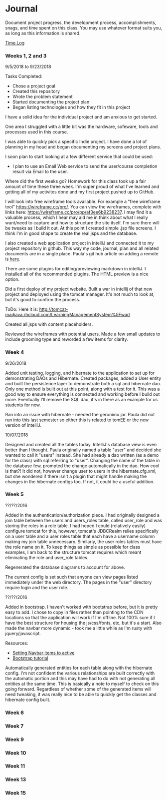 # Journal

Document project progress, the development process, accomplishments, snags, and time spent on this class. You may use whatever format suits you, as long as this information is shared. 

[Time Log](TimeLog.md)

### Weeks 1, 2 and 3

9/5/2018 to 9/23/2018

Tasks Completed:
 * Chose a project goal
 * Created this repository 
 * Wrote the problem statement
 * Started documenting the project plan
 * Began listing technologies and how they fit in this project
 
I have a solid idea for the individual project and am anxious to get started. 

One area I struggled with a little bit was the hardware, sofeware, tools and 
processes used in this course. 

I was able to quickly pick a specific Indie project. I have done a lot of 
planning in my head and began documenting my screens and project plans.

I soon plan to start looking at a few different service that could be used:

* I plan to use an Email Web service to send the user/course completion result via Email to the user.

Where did the first weeks go? Homework for this class took up a fair amount 
of time these three week. I'm super proud of what I've learned and getting 
all of my activites done and my first project pushed up to GitHub.
 
I will look into free wireframe tools available. For example a "free wireframe 
tool" https://wireframe.cc/pro/. You can view the wireframes, complete with 
links here: https://wireframe.cc/pro/pp/af3ee6b9238237. I may find it a 
valuable process, which I hear may aid me in think about what I really want/need 
to capture and how to structure the site itself. I'm sure there will be tweaks 
as I build it out. At this point I created simple .jsp file screens. I think 
I'm in good shape to create the real jsps and the database.  

I also created a web application project in intelliJ and connected it to my 
project repository in github. This way my code, journal, plan and all related 
documents are in a single place. Paula's git hub article on adding a 
remote is [here](https://help.github.com/articles/adding-a-remote/). 

There are some plugins for editing/previewing markdown in intelliJ. 
I installed all of the recommended plugins. The HTML preview is a nice option.

Did a first deploy of my project website. Built a war in intellij of that 
new project and deployed using the tomcat manager. It's not much to look 
at, but it's good to confirm the process. 

ToDo:
Here it is: http://tomcat-madjava.rhcloud.com/LearningManagementSystem%5Fwar/

Created all jsps with content placeholders.  

Reviewed the wireframes with potential users. Made a few small updates to include 
grooming type and reworded a few items for clarity.

### Week 4

9/26/2018  

Added unit testing, logging, and hibernate to the application to set up for 
demonstrating DAOs and Hibernate. Created packages, added a User entity and 
built the persistence layer to demonstrate both a sql and hibernate dao. Only
 one method is built out at this point, along with a test for it. This was a 
 good way to ensure everything is connected and working before I build out 
 more. Eventually I'll remove the SQL dao, it's in there as an example for 
 us students for now. 
 
 Ran into an issue with hibernate - needed the geronimo jar. Paula did not run 
 into this last semester so either this is related to tomEE or the new 
 version of intelliJ. 

10/07/2018

Designed and created all the tables today. IntelliJ's database view is even 
better than I thought. Paula originally named a table "user" and decided she wanted
 to call it "users" instead.  She had already a dao written (as a demo for the
 class) with sql referring to "user". Changing the name of the table in the 
 database few, prompted the change automatically in the dao. How cool is 
 that?! It did not, however change user to users in the hibernate.cfg.xml, 
 but she wondered if there isn't a plugin that might handle making the 
 changes in the hibernate configs too. If not, it could be a useful addition.

### Week 5

??/??/2016

Added in the authentication/authorization piece. I had 
originally designed a join table between the users and users_roles table, 
called user_role and was storing the roles in a role table. I had hoped I 
could (relatively easily) configure tomcat for this, however,  tomcat's 
JDBCRealm relies specifically on a user table and a user roles table that each have a 
 username column making my join table unnecessary. Similarly, the user
  roles tables must have the role name on it. To keep things as simple as 
  possible for class examples, I am back to the structure tomcat requires 
  which meant eliminating the role and user_role tables. 
   
Regenerated the database diagrams to account for above.
  
The current config is set such that anyone can view pages listed immediately 
  under the web directory. The pages in the "user" directory require login 
  and the user role.
  
??/??/2016
  
  Added in bootstrap. I haven't worked with bootstrap before, but it is 
  pretty easy to add.  I chose to copy in files rather than pointing to the 
  CDN locations so that the application will work if I'm offline.  Not 100% 
  sure if I have the best structure for housing the js/css/fonts, etc, but 
  it's a start. Also made the navbar more dynamic - took me a little while as
   I'm rusty with jquery/javascript. 
   
   Resources: 
   * [Setting Navbar items to active](https://rjartiaga.wordpress.com/2015/03/25/bootstrap-navbar-classactive/)
   * [Bootstrap tutorial](http://www.w3schools.com/bootstrap/)
   
Automatically generated entities for each table along with the hibernate 
config. I'm not confident the various relationships are built correctly with 
the automatic portion and this may have had to do with not generating all 
entities at the same time.  This is basically a note to myself to check on 
this going forward.  Regardless of whether some of the generated items will 
need tweaking, it was really nice to be able to quickly get the classes and 
hibernate config built. 


### Week 6            
           

### Week 7

 
### Week 9

 
### Week 10

                     
### Week 11


### Week 13


### Week 15

